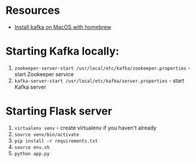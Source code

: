 # Resources

* [Install kafka on MacOS with homebrew](https://medium.com/@Ankitthakur/apache-kafka-installation-on-mac-using-homebrew-a367cdefd273)

# Starting Kafka locally:

1. `zookeeper-server-start /usr/local/etc/kafka/zookeeper.properties` - start Zookeeper service 
2. `kafka-server-start /usr/local/etc/kafka/server.properties` - start Kafka server

# Starting Flask server
1. `virtualenv venv` - create virtualenv if you haven't already
2. `source venv/bin/activate`
3. `pip install -r requirements.txt`
4. `source env.sh`
5. `python app.py`